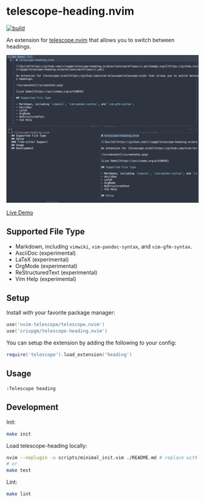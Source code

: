# telescope-heading.nvim

[![build](https://github.com/crispgm/telescope-heading.nvim/actions/workflows/ci.yml/badge.svg)](https://github.com/crispgm/telescope-heading.nvim/actions/workflows/ci.yml)

An extension for [telescope.nvim](https://github.com/nvim-telescope/telescope.nvim) that allows you to switch between headings.

![screenshot](/screenshot.png)

[Live Demo](https://asciinema.org/a/410656)

## Supported File Type

- Markdown, including `vimwiki`, `vim-pandoc-syntax`, and `vim-gfm-syntax`.
- AsciiDoc (experimental)
- LaTeX (experimental)
- OrgMode (experimental)
- ReStructuredText (experimental)
- Vim Help (experimental)

## Setup

Install with your favorite package manager:
```lua
use('nvim-telescope/telescope.nvim')
use('crispgm/telescope-heading.nvim')
```

You can setup the extension by adding the following to your config:
```lua
require('telescope').load_extension('heading')
```

## Usage

```viml
:Telescope heading
```

## Development

Init:

```bash
make init
```

Load telescope-heading locally:

```bash
nvim --noplugin -u scripts/minimal_init.vim ./README.md # replace with /path/to/testfile
# or
make test
```

Lint:

```bash
make lint
```
